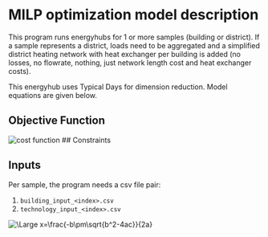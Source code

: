 # MILP optimization model description
This program runs energyhubs for 1 or more samples (building or district). If a sample represents a district, loads need to be aggregated and a simplified district heating network with heat exchanger per building is added (no losses, no flowrate, nothing, just network length cost and heat exchanger costs).

This energyhub uses Typical Days for dimension reduction. Model equations are given below.

## Objective Function
<img src="https://latex.codecogs.com/svg.latex?;min_x f(x)" title="cost function" />
## Constraints

## Inputs
Per sample, the program needs a csv file pair:
1. `building_input_<index>.csv`
2. `technology_input_<index>.csv`

<img src="https://latex.codecogs.com/svg.latex?\Large&space;x=\frac{-b\pm\sqrt{b^2-4ac}}{2a}" title="\Large x=\frac{-b\pm\sqrt{b^2-4ac}}{2a}" />
